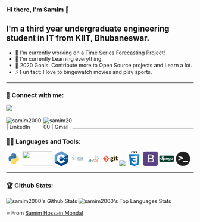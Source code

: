 ### Hi there, I'm Samim 👋


## I'm a third year undergraduate engineering student in IT from KIIT, Bhubaneswar.
- 🔭 I’m currently working on a Time Series Forecasting Project!
- 🌱 I’m currently Learning everything.
- 🥅 2020 Goals: Contribute more to Open Source projects and Learn a lot.
- ⚡ Fun fact: I love to bingewatch movies and play sports.

---


### 🤝 Connect with me:
![](https://komarev.com/ghpvc/?username=samim2000&color=7957d5)

[<img align="left" alt="samim2000 | LinkedIn" width="100px" src="https://img.shields.io/badge/linkedin-%230077B5.svg?&style=for-the-badge&logo=linkedin&logoColor=white"/>][linkedin]

[<img align="left" alt="samim2000 | Gmail" width="78px" src="https://img.shields.io/badge/gmail-%23D14836.svg?&style=for-the-badge&logo=gmail&logoColor=white"/>][gmail]

<br>

---

### 👨‍💻 Languages and Tools:
<code><img height="40" src="https://raw.githubusercontent.com/github/explore/80688e429a7d4ef2fca1e82350fe8e3517d3494d/topics/python/python.png"></code>
<code><img height="40" width="80" src="https://jupyter.org/assets/nav_logo.svg"></code>
<code><img height="40" src="https://raw.githubusercontent.com/github/explore/80688e429a7d4ef2fca1e82350fe8e3517d3494d/topics/cpp/cpp.png"></code>
<code><img height="40" src="https://raw.githubusercontent.com/github/explore/5c058a388828bb5fde0bcafd4bc867b5bb3f26f3/topics/java/java.png"></code>
<code><img height="40" src="https://raw.githubusercontent.com/github/explore/80688e429a7d4ef2fca1e82350fe8e3517d3494d/topics/mysql/mysql.png"></code>
<code><img height="40" src="https://raw.githubusercontent.com/github/explore/80688e429a7d4ef2fca1e82350fe8e3517d3494d/topics/git/git.png"></code>
<code><img height="40" src="https://cdn.jsdelivr.net/npm/programming-languages-logos@0.0.3/src/html/html_128x128.png"></code>
<code><img height="40" src="https://raw.githubusercontent.com/devicons/devicon/master/icons/css3/css3-original-wordmark.svg"></code>
<code><img height="40" src="https://raw.githubusercontent.com/devicons/devicon/master/icons/bootstrap/bootstrap-plain.svg"></code>
<code><img height="40" src="https://raw.githubusercontent.com/devicons/devicon/master/icons/django/django-original.svg"></code>
<code><img height="40" src="https://raw.githubusercontent.com/github/explore/80688e429a7d4ef2fca1e82350fe8e3517d3494d/topics/terminal/terminal.png"></code>
<br>

---

### 🏆 Github Stats:

<img alt="samim2000's Github Stats" src="https://github-readme-stats.jha-vineet69.vercel.app/api?username=samim2000&hide=stars&show_icons=true&hide_border=true&theme=buefy" width="500"/>

<img alt="samim2000's Top Languages Stats" src="https://github-readme-stats.vercel.app/api/top-langs/?username=samim2000&hide=smalltalk&theme=buefy&layout=compact&hide_border=true" width="500"/>


[linkedin]: https://www.linkedin.com/in/samim-hossain-mondal-594a27190/
[gmail]: mailto:samimka05@gmail.com

⭐️ From [Samim Hossain Mondal](https://github.com/samim2000)
